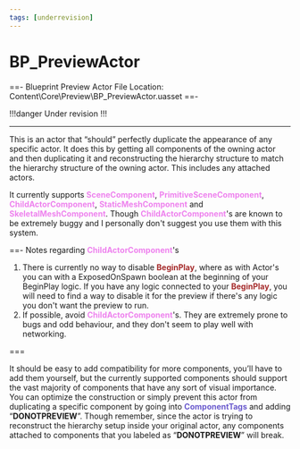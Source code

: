 ```yaml
---
tags: [underrevision]
---
```


# BP_PreviewActor

==- Blueprint Preview Actor
File Location: Content\Core\Preview\BP_PreviewActor.uasset
==-

!!!danger
Under revision
!!!

---

This is an actor that “should” perfectly duplicate the appearance of any specific actor.
It does this by getting all components of the owning actor and then duplicating it and reconstructing the hierarchy structure to match the hierarchy structure of the owning actor. This includes any attached actors.

It currently supports <span style="color:violet">**SceneComponent**</span>, <span style="color:violet">**PrimitiveSceneComponent**</span>, <span style="color:violet">**ChildActorComponent**</span>, <span style="color:violet">**StaticMeshComponent**</span> and <span style="color:violet">**SkeletalMeshComponent**</span>. Though <span style="color:violet">**ChildActorComponent**</span>'s are known to be extremely buggy and I personally don't suggest you use them with this system.

==- Notes regarding <span style="color:violet">**ChildActorComponent**</span>'s

1. There is currently no way to disable <span style="color:brown">**BeginPlay**</span>, where as with Actor's you can with a ExposedOnSpawn boolean at the beginning of your BeginPlay logic. If you have any logic connected to your <span style="color:brown">**BeginPlay**</span>, you will need to find a way to disable it for the preview if there's any logic you don't want the preview to run.
2. If possible, avoid <span style="color:violet">**ChildActorComponent**</span>'s. They are extremely prone to bugs and odd behaviour, and they don't seem to play well with networking.

===

It should be easy to add compatibility for more components, you’ll have to add them yourself, but the currently supported components should support the vast majority of components that have any sort of visual importance.
You can optimize the construction or simply prevent this actor from duplicating a specific component by going into <span style="color:slateblue">**ComponentTags**</span> and adding “**DONOTPREVIEW**”.
Though remember, since the actor is trying to reconstruct the hierarchy setup inside your original actor, any components attached to components that you labeled as “**DONOTPREVIEW**” will break.